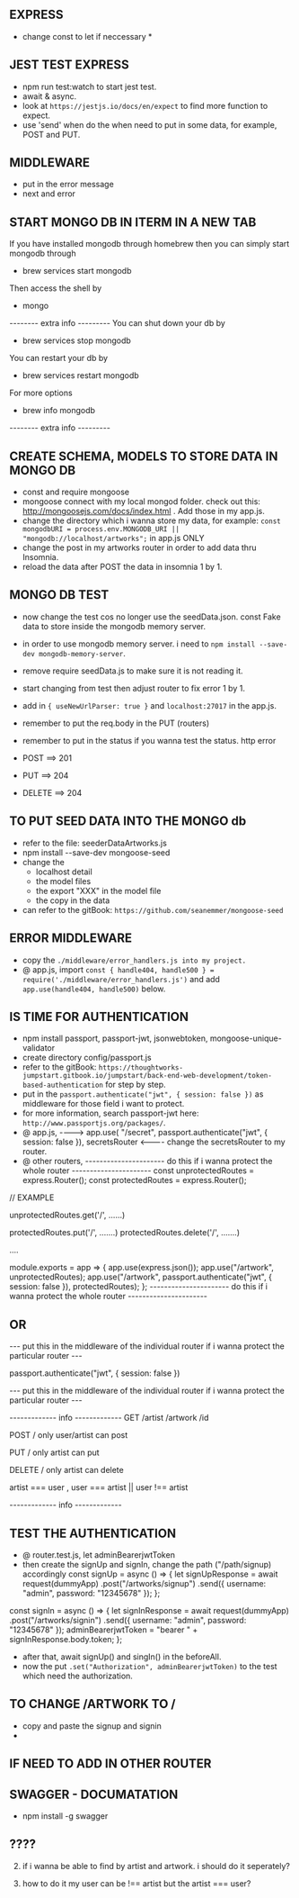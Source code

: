 ## EXPRESS
* change const to let if neccessary *

## JEST TEST EXPRESS
- npm run test:watch to start jest test.
- await & async.
- look at `https://jestjs.io/docs/en/expect` to find more function to expect.
- use 'send' when do the when need to put in some data, for example, POST and PUT.

## MIDDLEWARE
- put in the error message
- next and error

## START MONGO DB IN ITERM IN A NEW TAB
If you have installed mongodb through homebrew then you can simply start mongodb through
- brew services start mongodb

Then access the shell by
- mongo

-------- extra info ---------
You can shut down your db by
- brew services stop mongodb

You can restart your db by
- brew services restart mongodb

For more options
- brew info mongodb

-------- extra info ---------

## CREATE SCHEMA, MODELS TO STORE DATA IN MONGO DB
- const and require mongoose
- mongoose connect with my local mongod folder. check out this: http://mongoosejs.com/docs/index.html . Add those in my app.js. 
- change the directory which i wanna store my data, for example: `const mongodbURI = process.env.MONGODB_URI || "mongodb://localhost/artworks";` in app.js ONLY
- change the post in my artworks router in order to add data thru Insomnia.
- reload the data after POST the data in insomnia 1 by 1.

## MONGO DB TEST 
- now change the test cos no longer use the seedData.json. const Fake data to store inside the mongodb memory server. 
- in order to use mongodb memory server. i need to `npm install --save-dev mongodb-memory-server`.
- remove require seedData.js to make sure it is not reading it.
- start changing from test then adjust router to fix error 1 by 1.
- add in `{ useNewUrlParser: true }` and `localhost:27017` in the app.js.

- remember to put the req.body in the PUT (routers)
- remember to put in the status if you wanna test the status.
    http error
 - POST ==> 201
 - PUT ==> 204
 - DELETE ==> 204

 ## TO PUT SEED DATA INTO THE MONGO db
 - refer to the file: seederDataArtworks.js
 - npm install --save-dev mongoose-seed
 - change the
    - localhost detail
    - the model files
    - the export "XXX" in the model file
    - the copy in the data 
- can refer to the gitBook: `https://github.com/seanemmer/mongoose-seed`

## ERROR MIDDLEWARE
- copy the `./middleware/error_handlers.js into my project.`
- @ app.js, import `const { handle404, handle500 } = require('./middleware/error_handlers.js')` and add `app.use(handle404, handle500)` below.

## IS TIME FOR AUTHENTICATION
- npm install passport, passport-jwt, jsonwebtoken, mongoose-unique-validator
- create directory config/passport.js
- refer to the gitBook: `https://thoughtworks-jumpstart.gitbook.io/jumpstart/back-end-web-development/token-based-authentication` for step by step.
- put in the `passport.authenticate("jwt", { session: false })` as middleware for those field i want to protect. 
- for more information, search passport-jwt here: `http://www.passportjs.org/packages/`.
- @ app.js, 
   ----> app.use(
  "/secret",
  passport.authenticate("jwt", { session: false }),
  secretsRouter <----
    change the secretsRouter to my router.
- @ other routers,
---------------------- do this if i wanna protect the whole router ----------------------
const unprotectedRoutes = express.Router();
const protectedRoutes = express.Router();

// EXAMPLE

unprotectedRoutes.get('/', ......)

protectedRoutes.put('/', .......)
protectedRoutes.delete('/', .......)

....

module.exports = app => {
    app.use(express.json());
    app.use("/artwork", unprotectedRoutes);
    app.use("/artwork", passport.authenticate("jwt", { session: false }), protectedRoutes);
};
---------------------- do this if i wanna protect the whole router ----------------------
## OR ##
--- put this in the middleware of the individual router if i wanna protect the particular router ---

passport.authenticate("jwt", { session: false })

--- put this in the middleware of the individual router if i wanna protect the particular router ---


------------- info -------------
GET /artist
    /artwork
    /id

POST / only user/artist can post

PUT / only artist can put

DELETE / only artist can delete

artist === user , user === artist || user !== artist

------------- info -------------

## TEST THE AUTHENTICATION
- @ router.test.js, let adminBearerjwtToken
- then create the signUp and signIn, change the path ("/path/signup) accordingly
const signUp = async () => {
  let signUpResponse = await request(dummyApp)
    .post("/artworks/signup")
    .send({
      username: "admin",
      password: "12345678"
    });
};

const signIn = async () => {
  let signInResponse = await request(dummyApp)
    .post("/artworks/signin")
    .send({
      username: "admin",
      password: "12345678"
    });
  adminBearerjwtToken = "bearer " + signInResponse.body.token;
};
- after that, await signUp() and singIn() in the beforeAll.
- now the put `.set("Authorization", adminBearerjwtToken)` to the test which need the authorization.

## TO CHANGE /ARTWORK TO / 
- copy and paste the signup and signin
- 

## IF NEED TO ADD IN OTHER ROUTER

## SWAGGER - DOCUMATATION
- npm install -g swagger


## ????
2. if i wanna be able to find by artist and artwork. i should do it seperately? 

3. how to do it my user can be !== artist but the artist === user?


